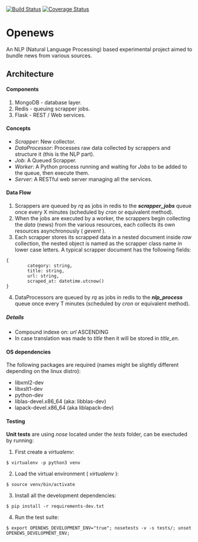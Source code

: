 [![Build Status](https://travis-ci.org/nathanIL/openews.svg?branch=master)](https://travis-ci.org/nathanIL/openews?branch=master)
[![Coverage Status](https://coveralls.io/repos/nathanIL/openews/badge.svg?branch=master&service=github)](https://coveralls.io/github/nathanIL/openews?branch=master)
# Openews

An NLP (Natural Language Processing) based experimental project aimed to bundle news from various sources.

## Architecture
#### Components
1. MongoDB - database layer.
2. Redis - queuing scrapper jobs.
3. Flask - REST / Web services.

#### Concepts
* _Scrapper_: New collector.
* _DataProcessor_: Processes raw data collected by scrappers and structure it (this is the NLP part). 
* _Job_: A Queued Scrapper.
* _Worker_: A Python process running and waiting for _Jobs_ to be added to the queue, then execute them.
* _Server_: A RESTful web server managing all the services.

#### Data Flow
1. Scrappers are queued by _rq_ as jobs in redis to the **_scrapper_jobs_** queue once every X minutes (scheduled by 
_cron_ or equivalent method).
2. When the jobs are executed by a worker, the scrappers begin collecting the _data_ (news) from the various resources, 
each collects its own resources asynchronously ( _gevent_ ).
3. Each scrapper stores its scrapped data in a nested document inside _raw_ collection, the nested object is named as
the scrapper class name in lower case letters. A typical scrapper document has the following fields:
```
{
        category: string,
        title: string,
        url: string,
        scraped_at: datetime.utcnow()
}
```
4. DataProcessors are queued by _rq_ as jobs in redis to the **_nlp_process_** queue once every T minutes (scheduled by 
_cron_ or equivalent method).


##### Details
 * Compound indexe on: _url_ ASCENDING
 * In case translation was made to _title_ then it will be stored in _title_en_.


#### OS dependencies
The following packages are required (names might be slightly different depending on the linux distro):

* libxml2-dev 
* libxslt1-dev 
* python-dev
* liblas-devel.x86_64 (aka: libblas-dev)
* lapack-devel.x86_64 (aka liblapack-dev)

#### Testing

**Unit tests** are using _nose_ located under the _tests_ folder, can be exectuded by running:

1. First create a _virtualenv_:
```
$ virtualenv -p python3 venv
```
2. Load the virtual environment ( _virtualenv_ ):
```
$ source venv/bin/activate
```

3. Install all the development dependencies:
```
$ pip install -r requirements-dev.txt
```
4. Run the test suite:
```
$ export OPENEWS_DEVELOPMENT_ENV="true"; nosetests -v -s tests/; unset OPENEWS_DEVELOPMENT_ENV;
```
